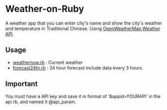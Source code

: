 # Weather-on-Ruby

A weather app that you can enter city's name and show the city's weather and temperature in Traditional Chinese. Using [OpenWeatherMap Weather API](http://openweathermap.org/api).

## Usage

-   [weathernow.rb](weathernow.rb) : Current weather
-   [forecast24hr.rb](forecast24hr.rb) : 24 hour forecast include data every 3 hours.

## Important

You must have  a API key and save it in format of '&appid=YOURAPI' in the api.rb, and named it @api_param.
